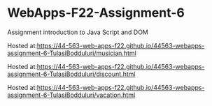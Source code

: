 # WebApps-F22-Assignment-6
Assignment introduction to Java Script and DOM

Hosted at:https://44-563-web-apps-f22.github.io/44563-webapps-assignment-6-TulasiBodduluri/musician.html

Hosted at:https://44-563-web-apps-f22.github.io/44563-webapps-assignment-6-TulasiBodduluri/discount.html

Hosted at:https://44-563-web-apps-f22.github.io/44563-webapps-assignment-6-TulasiBodduluri/vacation.html



